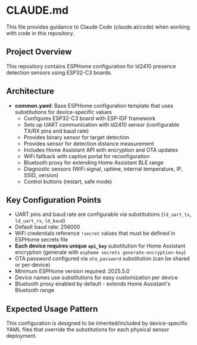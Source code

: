 # CLAUDE.md

This file provides guidance to Claude Code (claude.ai/code) when working with code in this repository.

## Project Overview

This repository contains ESPHome configuration for ld2410 presence detection sensors using ESP32-C3 boards.

## Architecture

- **common.yaml**: Base ESPHome configuration template that uses substitutions for device-specific values
  - Configures ESP32-C3 board with ESP-IDF framework
  - Sets up UART communication with ld2410 sensor (configurable TX/RX pins and baud rate)
  - Provides binary sensor for target detection
  - Provides sensor for detection distance measurement
  - Includes Home Assistant API with encryption and OTA updates
  - WiFi fallback with captive portal for reconfiguration
  - Bluetooth proxy for extending Home Assistant BLE range
  - Diagnostic sensors (WiFi signal, uptime, internal temperature, IP, SSID, version)
  - Control buttons (restart, safe mode)

## Key Configuration Points

- UART pins and baud rate are configurable via substitutions (`ld_uart_tx`, `ld_uart_rx`, `ld_baud`)
- Default baud rate: 256000
- WiFi credentials reference `!secret` values that must be defined in ESPHome secrets file
- **Each device requires unique `api_key`** substitution for Home Assistant encryption (generate with `esphome secrets generate-encryption-key`)
- OTA password configured via `ota_password` substitution (can be shared or per-device)
- Minimum ESPHome version required: 2025.5.0
- Device names use substitutions for easy customization per device
- Bluetooth proxy enabled by default - extends Home Assistant's Bluetooth range

## Expected Usage Pattern

This configuration is designed to be inherited/included by device-specific YAML files that override the substitutions for each physical sensor deployment.
